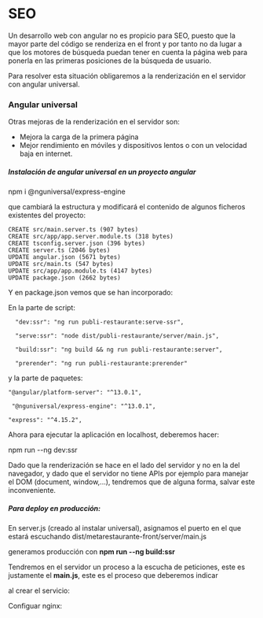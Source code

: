 # SEO

Un desarrollo web con angular no es propicio para SEO, puesto que la mayor parte del código se renderiza en el front y por tanto no da lugar a que los motores de búsqueda puedan tener en cuenta la página web para ponerla en las primeras posiciones de la búsqueda de usuario. 

Para resolver esta situación obligaremos a la renderización en el servidor con angular universal.

### Angular universal 

Otras mejoras de la renderización en el servidor son:

- Mejora la carga de la primera página
- Mejor rendimiento en móviles y dispositivos lentos o con un velocidad baja en internet. 

##### Instalación de angular universal en un proyecto angular

npm i @nguniversal/express-engine

que cambiará la estructura y modificará el contenido de algunos ficheros existentes del proyecto:

```
CREATE src/main.server.ts (907 bytes)
CREATE src/app/app.server.module.ts (318 bytes)
CREATE tsconfig.server.json (396 bytes)
CREATE server.ts (2046 bytes)
UPDATE angular.json (5671 bytes)
UPDATE src/main.ts (547 bytes)
UPDATE src/app/app.module.ts (4147 bytes)
UPDATE package.json (2662 bytes)

```

Y en package.json vemos que se han incorporado:

En la parte de script:

```
  "dev:ssr": "ng run publi-restaurante:serve-ssr",

  "serve:ssr": "node dist/publi-restaurante/server/main.js",

  "build:ssr": "ng build && ng run publi-restaurante:server",

  "prerender": "ng run publi-restaurante:prerender"
```



y la parte de paquetes:

```
"@angular/platform-server": "^13.0.1",

 "@nguniversal/express-engine": "^13.0.1",

"express": "^4.15.2",
```

Ahora para ejecutar la aplicación en localhost, deberemos hacer:

npm run --ng dev:ssr

Dado que la renderización se hace en el lado del servidor y no en la del navegador, y dado que el servidor no tiene APIs por ejemplo para manejar el DOM (document, window,...), tendremos que de alguna forma, salvar este inconveniente.

##### Para deploy en producción:

En server.js (creado al instalar universal), asignamos el puerto en el que estará escuchando dist/metarestaurante-front/server/main.js

generamos producción con **npm run --ng build:ssr** 

Tendremos en el servidor un proceso a la escucha de peticiones, este es justamente el **main.js**, este es el proceso que deberemos indicar

al crear el servicio:



Configuar nginx:



